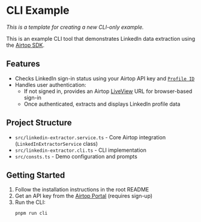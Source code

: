 # CLI Example

*This is a template for creating a new CLI-only example.*

This is an example CLI tool that demonstrates LinkedIn data extraction using the [Airtop SDK](https://www.airtop.ai/).

## Features

- Checks LinkedIn sign-in status using your Airtop API key and [`Profile ID`](https://docs.airtop.ai/guides/how-to/saving-a-profile)
- Handles user authentication:
  * If not signed in, provides an Airtop [LiveView](https://docs.airtop.ai/guides/how-to/creating-a-live-view) URL for browser-based sign-in
  * Once authenticated, extracts and displays LinkedIn profile data

## Project Structure

- `src/linkedin-extractor.service.ts` - Core Airtop integration (`LinkedInExtractorService` class)
- `src/linkedin-extractor.cli.ts` - CLI implementation
- `src/consts.ts` - Demo configuration and prompts

## Getting Started

1. Follow the installation instructions in the root README
2. Get an API key from the [Airtop Portal](https://portal.airtop.ai/api-keys) (requires sign-up)
3. Run the CLI:
   ```bash
   pnpm run cli
   ```
